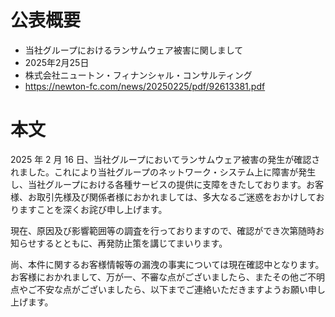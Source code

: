 # 公表概要
- 当社グループにおけるランサムウェア被害に関しまして
- 2025年2月25日
- 株式会社ニュートン・フィナンシャル・コンサルティング
- https://newton-fc.com/news/20250225/pdf/92613381.pdf

# 本文
2025 年 2 月 16 日、当社グループにおいてランサムウェア被害の発生が確認されました。これにより当社グループのネットワーク・システム上に障害が発生し、当社グループにおける各種サービスの提供に支障をきたしております。お客様、お取引先様及び関係者様におかれましては、多大なるご迷惑をおかけしておりますことを深くお詫び申し上げます。

現在、原因及び影響範囲等の調査を行っておりますので、確認ができ次第随時お知らせするとともに、再発防止策を講じてまいります。

尚、本件に関するお客様情報等の漏洩の事実については現在確認中となります。お客様におかれまして、万が一、不審な点がございましたら、またその他ご不明点やご不安な点がございましたら、以下までご連絡いただきますようお願い申し上げます。
